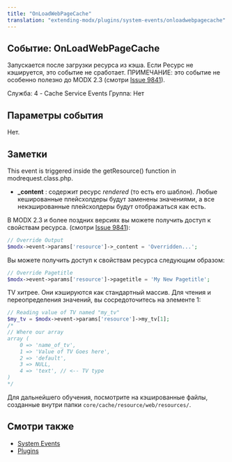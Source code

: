 ```yaml
---
title: "OnLoadWebPageCache"
translation: "extending-modx/plugins/system-events/onloadwebpagecache"
---
```


## Событие: OnLoadWebPageCache

Запускается после загрузки ресурса из кэша. Если Ресурс не кэшируется, это событие не сработает. ПРИМЕЧАНИЕ: это событие не особенно полезно до MODX 2.3 (смотри [Issue 9841](http://bugs.modx.com/issues/9841)).

Служба: 4 - Cache Service Events
Группа: Нет

## Параметры события

Нет.

## Заметки

This event is triggered inside the getResource() function in modrequest.class.php.

- **\_content** : содержит ресурс _rendered_ (то есть его шаблон). Любые кешированные плейсхолдеры будут заменены значениями, а все некэшированные плейсхолдеры будут отображаться как есть.

В MODX 2.3 и более поздних версиях вы можете получить доступ к свойствам ресурса. (смотри [Issue 9841](http://bugs.modx.com/issues/9841)):

``` php
// Override Output
$modx->event->params['resource']->_content = 'Overridden...';
```

Вы можете получить доступ к свойствам ресурса следующим образом:

``` php
// Override Pagetitle
$modx->event->params['resource']->pagetitle = 'My New Pagetitle';
```

TV хитрее. Они кэшируются как стандартный массив. Для чтения и переопределения значений, вы сосредоточитесь на элементе 1:

``` php
// Reading value of TV named "my_tv"
$my_tv = $modx->event->params['resource']->my_tv[1];
/*
// Where our array
array (
    0 => 'name_of_tv',
    1 => 'Value of TV Goes here',
    2 => 'default',
    3 => NULL,
    4 => 'text', // <-- TV type
)
*/
```

Для дальнейшего обучения, посмотрите на кэшированные файлы, созданные внутри папки `core/cache/resource/web/resources/`.

## Смотри также

- [System Events](extending-modx/plugins/system-events "System Events")
- [Plugins](extending-modx/plugins "Plugins")
